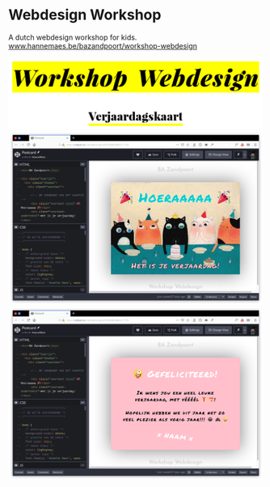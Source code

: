 # Webdesign Workshop
A dutch webdesign workshop for kids.
<a href="http://www.hannemaes.be/bazandpoort/workshop-webdesign/">www.hannemaes.be/bazandpoort/workshop-webdesign</a>

<img src="https://github.com/HanneMaes/webdesignWorkshop/blob/master/assets/header.png">

<img src="https://github.com/HanneMaes/webdesignWorkshop/blob/master/assets/screenshot1.png">
<img src="https://github.com/HanneMaes/webdesignWorkshop/blob/master/assets/screenshot2.png">
